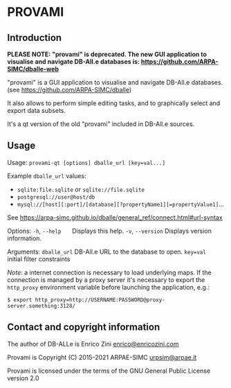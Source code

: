PROVAMI
===============================================================

Introduction
------------

**PLEASE NOTE: "provami" is deprecated. The new GUI application to visualise and navigate DB-All.e databases is: https://github.com/ARPA-SIMC/dballe-web**

"provami" is a GUI application to visualise and navigate DB-All.e databases.
(see https://github.com/ARPA-SIMC/dballe)

It also allows to perform simple editing tasks, and to graphically select and
export data subsets.

It's a qt version of the old "provami" included in DB-All.e sources.

Usage
-----

Usage: `provami-qt [options] dballe_url [key=val...]`

Example `dballe_url` values:
 - `sqlite:file.sqlite` or `sqlite://file.sqlite`
 - `postgresql://user@host/db`
 - `mysql://[host][:port]/[database][?propertyName1][=propertyValue1]`…
 
See https://arpa-simc.github.io/dballe/general_ref/connect.html#url-syntax

Options:
  `-h`, `--help   `  Displays this help.
  `-v`, `--version`  Displays version information.

Arguments:
  `dballe_url`     DB-All.e URL to the database to open.
  `key=val   `     initial filter constraints


*Note*: a internet connection is necessary to load underlying maps. If the connection is managed by a proxy server it's necessary to export the `http_proxy` environment variable before launching the application, e.g.:
```
$ export http_proxy=http://USERNAME:PASSWORD@proxy-server.something:3128/
```


Contact and copyright information
---------------------------------

The author of DB-ALLe is Enrico Zini <enrico@enricozini.com>

Provami is Copyright (C) 2015-2021 ARPAE-SIMC <urpsim@arpae.it>

Provami is licensed under the terms of the GNU General Public License version 2.0
